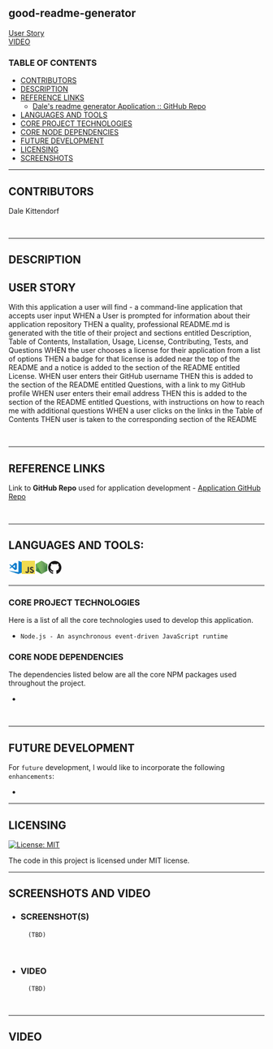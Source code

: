 ## good-readme-generator

[User Story](#user)<br>
[VIDEO](#VIDEO)<br>






### TABLE OF CONTENTS

- [CONTRIBUTORS](#CONTRIBUTORS)
- [DESCRIPTION](#DESCRIPTION)
- [REFERENCE LINKS](#REFERENCE-LINKS)
    - [Dale's readme generator Application :: GitHub Repo](https://github.com/drkittendorf/good-readme-generator)
- [LANGUAGES AND TOOLS](#LANGUAGES-AND-TOOLS)
- [CORE PROJECT TECHNOLOGIES](#CORE-PROJECT-TECHNOLOGIES)
- [CORE NODE DEPENDENCIES](#CORE-NODE-DEPENDENCIES)
- [FUTURE DEVELOPMENT](#FUTURE-DEVELOPMENT)
- [LICENSING](#LICENSING)
- [SCREENSHOTS](#SCREENSHOTS-AND-VIDEO)

---
## CONTRIBUTORS
Dale Kittendorf

<br>

---

## DESCRIPTION

## USER STORY
With this application a user will find -
a command-line application that accepts user input
WHEN a User is prompted for information about their application repository
THEN a quality, professional README.md is generated with the title of their project and sections entitled Description, Table of Contents, Installation, Usage, License, Contributing, Tests, and Questions
WHEN the user chooses a license for their application from a list of options
THEN a badge for that license is added near the top of the README and a notice is added to the section of the README entitled License.
WHEN user enters their GitHub username
THEN this is added to the section of the README entitled Questions, with a link to my GitHub profile
WHEN user enters their email address
THEN this is added to the section of the README entitled Questions, with instructions on how to reach me with additional questions
WHEN a user clicks on the links in the Table of Contents
THEN user is taken to the corresponding section of the README

<br>

---

## REFERENCE LINKS

Link to **GitHub Repo** used for application development - [Application GitHub Repo](https://github.com/drkittendorf/good-readme-generator)

<br>

---

## LANGUAGES AND TOOLS:
<img align="left" alt="Visual Studio Code" width="26px" src="https://raw.githubusercontent.com/github/explore/80688e429a7d4ef2fca1e82350fe8e3517d3494d/topics/visual-studio-code/visual-studio-code.png" />
<img align="left" alt="JavaScript" width="26px" src="https://raw.githubusercontent.com/github/explore/80688e429a7d4ef2fca1e82350fe8e3517d3494d/topics/javascript/javascript.png" />
<img align="left" alt="Node.js" width="26px" src="https://raw.githubusercontent.com/github/explore/80688e429a7d4ef2fca1e82350fe8e3517d3494d/topics/nodejs/nodejs.png" />
<img align="left" alt="GitHub" width="26px" src="https://raw.githubusercontent.com/github/explore/78df643247d429f6cc873026c0622819ad797942/topics/github/github.png" />

<br>
<br>

---

### CORE PROJECT TECHNOLOGIES

Here is a list of all the core technologies used to develop this application.

- `Node.js - An asynchronous event-driven JavaScript runtime`

### CORE NODE DEPENDENCIES

The dependencies listed below are all the core NPM packages used throughout the project.

-

<br>

---

## FUTURE DEVELOPMENT

For `future` development, I would like to incorporate the following `enhancements`:

- 

---


## LICENSING
[![License: MIT](https://img.shields.io/badge/License-MIT-yellow.svg)](https://opensource.org/licenses/MIT)  

The code in this project is licensed under MIT license.

---

## SCREENSHOTS AND VIDEO

- ### SCREENSHOT(S)  
        (TBD)

<br>

- ### VIDEO
        (TBD)
<br>

---


## VIDEO
